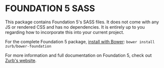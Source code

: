 FOUNDATION 5 SASS
====================

This package contains Foundation 5's SASS files. It does not come with any JS or rendered CSS and has no dependencies.
It is entirely up to you regarding how to incorporate this into your current project.

For the complete Foundation 5 package, [install with Bower](http://bower.io/): `bower install zurb/bower-foundation`

For more information and full documentation on Foundation 5, check out [Zurb's website](http://foundation.zurb.com/).
